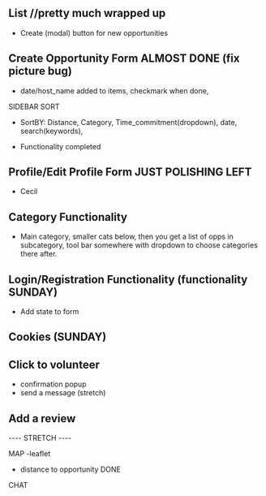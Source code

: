## List //pretty much wrapped up

- Create (modal) button for new opportunities

## Create Opportunity Form ALMOST DONE (fix picture bug)
- date/host_name added to items, checkmark when done, 

SIDEBAR SORT

- SortBY: Distance, Category, Time_commitment(dropdown), date, search(keywords), 

- Functionality completed

## Profile/Edit Profile Form JUST POLISHING LEFT

- Cecil

## Category Functionality 

- Main category, smaller cats below, then you get a list of opps in subcategory, tool bar somewhere with dropdown to choose categories there after.

## Login/Registration Functionality (functionality SUNDAY)

- Add state to form

## Cookies (SUNDAY)

## Click to volunteer
 - confirmation popup
 - send a message (stretch)

## Add a review



---- STRETCH ----

MAP -leaflet

- distance to opportunity DONE

CHAT

